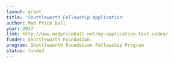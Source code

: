 ```yaml
---
layout: grant
title: 'Shuttleworth Fellowship Application'
author: Mad Price Ball
year: 2017
link: http://www.madpriceball.net/my-application-text-video/
funder: Shuttleworth Foundation
program: Shuttleworth Foundation Fellowship Program
status: funded
---
```

